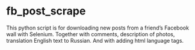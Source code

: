 # fb_post_scrape
This python script is for downloading new posts from a friend’s Facebook wall with Selenium. Together with comments, description of photos, translation English text to Russian. And with adding html language tags.
